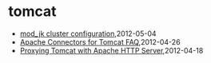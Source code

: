 # tomcat
* [mod_jk cluster configuration](/2012/2012-05-04-mod_jk-cluster-configuration),2012-05-04
* [Apache Connectors for Tomcat FAQ](/2012/2012-04-26-apache-connectors-for-tomcat),2012-04-26
* [Proxying Tomcat with Apache HTTP Server](/2012/2012-04-18-proxying-tomcat-with-apache-http-server),2012-04-18
